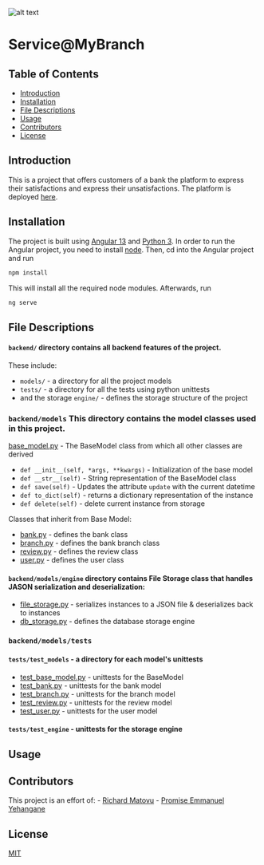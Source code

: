![alt text](https://www.dropbox.com/s/rw7t5n9etbkimul/Screenshot%20from%202022-03-23%2006-50-43.png?raw=true)

# Service@MyBranch

## Table of Contents
* [Introduction](#introduction)
* [Installation](#installation) 
* [File Descriptions](#file-descriptions)
* [Usage](#usage)
* [Contributors](#contributors)
* [License](#license)

## Introduction

This is a project that offers customers of a bank the platform to express their
satisfactions and express their unsatisfactions. The platform is deployed [here](https://rmatovu987.github.io/service-mybranch/).

## Installation

The project is built using [Angular 13](https://angular.io/) and [Python 3](https://www.python.org/downloads/).
In order to run the Angular project, you need to install [node](https://nodejs.org/en/). Then, cd into the Angular
project and run

```bash
npm install
```

This will install all the required node modules. Afterwards, run

```bash
ng serve
```

## File Descriptions
#### `backend/` directory contains all backend features of the project.
These include:
* `models/` - a directory for all the project models
* `tests/` - a directory for all the tests using python unittests
* and the storage `engine/` - defines the storage structure of the project
### `backend/models` This directory contains the model classes used in this project.
[base_model.py](backend/models/base_model.py) - The BaseModel class from which all other classes are derived
* `def __init__(self, *args, **kwargs)` - Initialization of the base model
* `def __str__(self)` - String representation of the BaseModel class
* `def save(self)` - Updates the attribute `update` with the current datetime 
* `def to_dict(self)` - returns a dictionary representation of the instance
* `def delete(self)` - delete current instance from storage

Classes that inherit from Base Model:
* [bank.py](backend/models/bank.py) - defines the bank class
* [branch.py](backend/models/branch.py) - defines the bank branch class
* [review.py](backend/models/review.py) - defines the review class
* [user.py](backend/models/user.py) - defines the user class

#### `backend/models/engine` directory contains File Storage class that handles JASON serialization and deserialization:
* [file_storage.py](backend/models/engine/file_storage.py) - serializes instances to a JSON file & deserializes back to instances
* [db_storage.py](backend/models/engine/db_storage.py) - defines the database storage engine

### `backend/models/tests`
#### `tests/test_models` - a directory for each model's unittests
* [test_base_model.py](backend/tests/test_models/test_base_model.py) - unittests for the BaseModel
* [test_bank.py](backend/tests/test_models/test_bank.py) - unittests for the bank model
* [test_branch.py](backend/tests/test_models/test_branch.py) - unittests for the branch model
* [test_review.py](backend/tests/test_models/test_review.py) - unittests for the review model
* [test_user.py](backend/tests/test_models/test_user.py) - unittests for the user model

#### `tests/test_engine` - unittests for the storage engine

## Usage

## Contributors

This project is an effort of:
    - [Richard Matovu](https://github.com/rmatovu987)
    - [Promise Emmanuel Yehangane](https://github.com/nuel07)

## License

[MIT](https://choosealicense.com/licenses/mit/)
